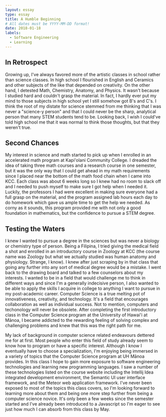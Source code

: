 ```yaml
---
layout: essay
type: essay
title: A Humble Beginning
# All dates must be YYYY-MM-DD format!
date: 2018-01-18
labels:
  - Software Engineering
  - Learning
---
```


## In Retrospect

Growing up, I've always favored more of the artistic classes in school rather than science classes. In high school I flourished in English and Ceramics and other subjects of the like that depended on creativity. On the other hand, I detested Math, Chemistry, Anatomy, and Physics. It wasn't because I studied hard and couldn't grasp the material. In fact, I hardly ever put my mind to those subjects in high school yet I still somehow got B's and C's. I think the root of my distate for science stemmed from me thinking that I was never a "science-y person" and that I could never be the sharp, analytical person that many STEM students tend to be. Looking back, I wish I could've told high school me that it was normal to think those thoughts, but that they weren't true.

## Second Chances

My interest in science and math started to pick up when I enrolled in an accelerated math program at Kapi'olani Community College. I dreaded the idea of taking three math courses and a research course in one semester, but it was the only way that I could get ahead in my math requirements since I placed near the bottom of the math food chain when I came into KCC. Each class was about 6 weeks long so I knew had no room to slack off and I needed to push myself to make sure I got help when I needed it. Luckily, the professors I had were excellent in making sure everyone had a full grasp on the material, and the program assigned lab hours each day to do homework which gave us ample time to get the help we needed. As corny as it sounds, this program provided me with not only a good foundation in mathematics, but the confidence to pursue a STEM degree.

## Testing the Waters

I knew I wanted to pursue a degree in the sciences but was never a biology or chemistry type of person. Being a Filipina, I tried giving the medical field a shot and enrolled in an introductory course in Zoology at KCC (the course name was Zoology but what we actually studied was human anatomy and physiology. Strange, I know). I knew after just scraping by in that class that going any further into any sort of medical degree would be a mistake. I went back to the drawing board and talked to a few counselors about my interests. I wanted to be in a field that would challenge me to think in different ways and since I'm a generally indecisive person, I also wanted to be able to apply the skills I acquire in college to anything I want to pursue in my post-academic career. Computer Science is a true melting pot of innovativeness, creativity, and technology. It's a field that encourages collaboration as well as individual success. Not to mention, computers and techonology will never be obsolete. After completing the first introductory class in the Computer Science program at the University of Hawai'i at Mānoa, I became addicted to the rewarding feeling of solving complex and challenging problems and knew that this was the right path for me.

My lack of background in computer science related endeavours dettered me for at first. Most people who enter this field of study already seem to know how to program or have a specific interest. Although I know I eventually have to choose a specialization, I'm enjoying being immersed in a variety of topics that the Computer Science program at UH Mānoa provides. In this class I hope to gain more exposure to software engineering technologies and learning new programming languages. I saw a number of these technologies listed on the course website including the Intellij Idea integrated development environment, the Semantic UI user interface framework, and the Meteor web application framework. I've never been exposed to most of the topics this class covers, so I'm looking forward to learning more about them and being one more step further from being a computer science novice. It's only been a few weeks since the semester started and I've already been introduced to a Javascript so I'm eager to see just how much I can absorb from this class by May.
